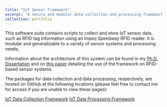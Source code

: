 ```yaml
---
title: "IoT Sensor Framework"
excerpt: "A secure and modular data collection and processing framework for heterogeneous Internet-of-Things (IoT) sensor networks."
collection: portfolio
---
```


This software suite contains scripts to collect and store IoT sensor data, such as RFID tag information using an Impinj Speedway RFID reader.  It is modular and generalizable to a variety of sensor systems and processing needs.  

Information about the architecture of this system can be found in my [Ph.D. Dissertation](/publication/dissertation) and on [this paper](https://dl.acm.org/citation.cfm?id=3055002) detailing the use of the framework on RFID-based sensor systems.

The packages for data collection and data processing, respectively, are hosted on GitHub at the following locations (please feel free to contact me for access if you are unable to view these pages):

[IoT Data Collection Framework](https://github.com/drexelwireless/iot-sensor-framework)
[IoT Data Processing Framework](https://github.com/drexelwireless/iot-ml-dsp)
